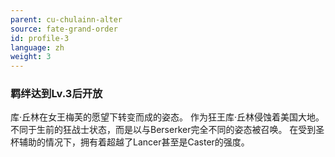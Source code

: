 ```yaml
---
parent: cu-chulainn-alter
source: fate-grand-order
id: profile-3
language: zh
weight: 3
---
```


### 羁绊达到Lv.3后开放

库·丘林在女王梅芙的愿望下转变而成的姿态。
作为狂王库·丘林侵蚀着美国大地。
不同于生前的狂战士状态，而是以与Berserker完全不同的姿态被召唤。
在受到圣杯辅助的情况下，拥有着超越了Lancer甚至是Caster的强度。
